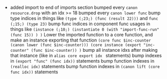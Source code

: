 - added import to end of imports section
bumped every `canon resource.drop` with an idx >= 18
bumped every `canon lower func`
bump type indices in things like `(type (;23;) (func (result 22)))` and `func (;15;) (type 23)`
bump func indices in component func usages in things like `(instance (;10;) (instantiate 0
      (with "import-func-run" (func 15))
    )
  )`
Lower the imported function to a core function, and make an instance exporting that function
`(core func $inc-counter (canon lower (func $inc-counter)))
  (core instance
   (export "inc-counter" (func $inc-counter))
  )`
bump all instance idxs after making that instance (like in `alias core export idx ` statements)
bump indexes in `(export "func" (func idx))` statements
bump function indexes in  `(realloc idx)` statements
bump function indexes in `(canon lift (core func idx))` statements
